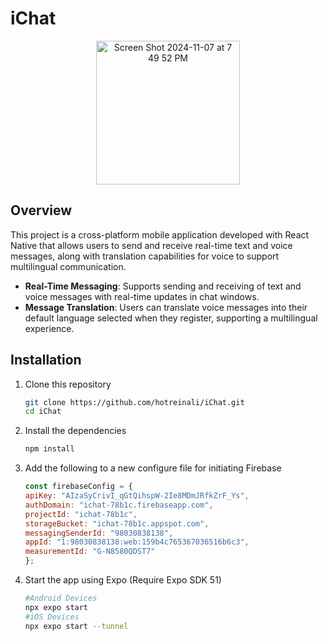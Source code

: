 # iChat
<p align="center">
<img width="230" alt="Screen Shot 2024-11-07 at 7 49 52 PM" src="https://github.com/user-attachments/assets/edc62f4c-bf33-489e-b0cc-380344fdcd71">
</p>

## Overview
This project is a cross-platform mobile application developed with React Native that allows users to send and receive real-time text and voice messages, along with translation capabilities for voice to support multilingual communication.
- **Real-Time Messaging**: Supports sending and receiving of text and voice messages with real-time updates in chat windows.
- **Message Translation**: Users can translate voice messages into their default language selected when they register, supporting a multilingual experience.

## Installation

1. Clone this repository
    ```bash
    git clone https://github.com/hotreinali/iChat.git
    cd iChat
    ```
2. Install the dependencies
    ```bash
    npm install
    ```
3. Add the following to a new configure file for initiating Firebase
    ```js
    const firebaseConfig = {
    apiKey: "AIzaSyCrivI_qGtQihspW-2Ie8MDmJRfkZrF_Ys",
    authDomain: "ichat-78b1c.firebaseapp.com",
    projectId: "ichat-78b1c",
    storageBucket: "ichat-78b1c.appspot.com",
    messagingSenderId: "98030838138",
    appId: "1:98030838138:web:159b4c765367036516b6c3",
    measurementId: "G-N8580QDST7"
    };
    ```
4. Start the app using Expo (Require Expo SDK 51)
    ```bash
    #Android Devices
    npx expo start 
    #iOS Devices
    npx expo start --tunnel
    ```
